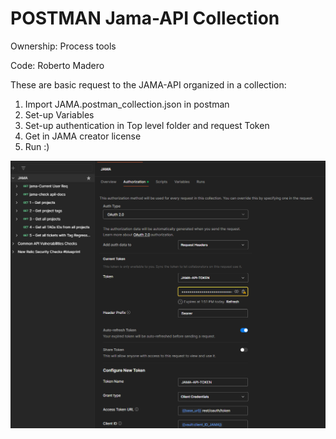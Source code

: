 # POSTMAN  Jama-API  Collection

Ownership: Process tools

Code: Roberto Madero


These are basic request to the JAMA-API organized in a collection:

1. Import JAMA.postman_collection.json in postman
2. Set-up Variables
3. Set-up authentication in Top level folder and request Token
4. Get in JAMA creator license
5. Run :)

<img title="Postman JAMA-API Collection" alt="Postman JAMA-API Collection" src="/POSTMAN/Postman JAMA workspace.png">
